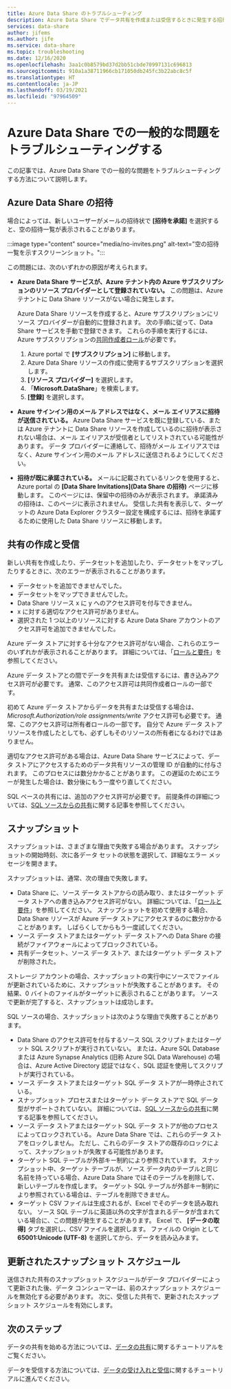 ```yaml
---
title: Azure Data Share のトラブルシューティング
description: Azure Data Share でデータ共有を作成または受信するときに発生する招待の問題やエラーをトラブルシューティングする方法について説明します。
services: data-share
author: jifems
ms.author: jife
ms.service: data-share
ms.topic: troubleshooting
ms.date: 12/16/2020
ms.openlocfilehash: 3aa1c0b8579bd37d2bb51cbde70997131c696813
ms.sourcegitcommit: 910a1a38711966cb171050db245fc3b22abc8c5f
ms.translationtype: HT
ms.contentlocale: ja-JP
ms.lasthandoff: 03/19/2021
ms.locfileid: "97964509"
---
```

# <a name="troubleshoot-common-problems-in-azure-data-share"></a>Azure Data Share での一般的な問題をトラブルシューティングする 

この記事では、Azure Data Share での一般的な問題をトラブルシューティングする方法について説明します。 

## <a name="azure-data-share-invitations"></a>Azure Data Share の招待 

場合によっては、新しいユーザーがメールの招待状で **[招待を承諾]** を選択すると、空の招待一覧が表示されることがあります。 

:::image type="content" source="media/no-invites.png" alt-text="空の招待一覧を示すスクリーンショット。":::

この問題には、次のいずれかの原因が考えられます。

* **Azure Data Share サービスが、Azure テナント内の Azure サブスクリプションのリソース プロバイダーとして登録されていない。** この問題は、Azure テナントに Data Share リソースがない場合に発生します。 

    Azure Data Share リソースを作成すると、Azure サブスクリプションにリソース プロバイダーが自動的に登録されます。 次の手順に従って、Data Share サービスを手動で登録できます。 これらの手順を実行するには、Azure サブスクリプションの[共同作成者ロール](../role-based-access-control/built-in-roles.md#contributor)が必要です。 

    1. Azure portal で **[サブスクリプション]** に移動します。
    1. Azure Data Share リソースの作成に使用するサブスクリプションを選択します。
    1. **[リソース プロバイダー]** を選択します。
    1. 「**Microsoft.DataShare**」を検索します。
    1. **[登録]** を選択します。

* **Azure サインイン用のメール アドレスではなく、メール エイリアスに招待が送信されている。** Azure Data Share サービスを既に登録している、または Azure テナントに Data Share リソースを作成しているのに招待が表示されない場合は、メール エイリアスが受信者としてリストされている可能性があります。 データ プロバイダーに連絡して、招待がメール エイリアスではなく、Azure サインイン用のメール アドレスに送信されるようにしてください。

* **招待が既に承諾されている。** メールに記載されているリンクを使用すると、Azure portal の **[Data Share Invitations]\(Data Share の招待\)** ページに移動します。 このページには、保留中の招待のみが表示されます。 承諾済みの招待は、このページに表示されません。 受信した共有を表示して、ターゲットの Azure Data Explorer クラスター設定を構成するには、招待を承諾するために使用した Data Share リソースに移動します。

## <a name="creating-and-receiving-shares"></a>共有の作成と受信

新しい共有を作成したり、データセットを追加したり、データセットをマップしたりするときに、次のエラーが表示されることがあります。

* データセットを追加できませんでした。
* データセットをマップできませんでした。
* Data Share リソース x に y へのアクセス許可を付与できません。
* x に対する適切なアクセス許可がありません。
* 選択された 1 つ以上のリソースに対する Azure Data Share アカウントのアクセス許可を追加できませんでした。

Azure データ ストアに対する十分なアクセス許可がない場合、これらのエラーのいずれかが表示されることがあります。 詳細については、「[ロールと要件](concepts-roles-permissions.md)」を参照してください。 

Azure データ ストアとの間でデータを共有または受信するには、書き込みアクセス許可が必要です。 通常、このアクセス許可は共同作成者ロールの一部です。 

初めて Azure データ ストアからデータを共有または受信する場合は、*Microsoft.Authorization/role assignments/write* アクセス許可も必要です。 通常、このアクセス許可は所有者ロールの一部です。 自分で Azure データ ストア リソースを作成したとしても、必ずしもそのリソースの所有者になるわけではありません。 

適切なアクセス許可がある場合は、Azure Data Share サービスによって、データ ストアにアクセスするためのデータ共有リソースの管理 ID が自動的に付与されます。 このプロセスには数分かかることがあります。 この遅延のためにエラーが発生した場合は、数分後にもう一度やり直してください。

SQL ベースの共有には、追加のアクセス許可が必要です。 前提条件の詳細については、[SQL ソースからの共有](how-to-share-from-sql.md)に関する記事を参照してください。

## <a name="snapshots"></a>スナップショット
スナップショットは、さまざまな理由で失敗する場合があります。 スナップショットの開始時刻、次に各データ セットの状態を選択して、詳細なエラー メッセージを開きます。 

スナップショットは、通常、次の理由で失敗します。

* Data Share に、ソース データ ストアからの読み取り、またはターゲット データ ストアへの書き込みアクセス許可がない。 詳細については、「[ロールと要件](concepts-roles-permissions.md)」を参照してください。 スナップショットを初めて使用する場合、Data Share リソースが Azure データ ストアにアクセスするのに数分かかることがあります。 しばらくしてからもう一度試してください。
* ソース データ ストアまたはターゲット データ ストアへの Data Share の接続がファイアウォールによってブロックされている。
* 共有データセット、ソース データ ストア、またはターゲット データ ストアが削除された。

ストレージ アカウントの場合、スナップショットの実行中にソースでファイルが更新されているために、スナップショットが失敗することがあります。 その結果、0 バイトのファイルがターゲットに表示されることがあります。 ソースで更新が完了すると、スナップショットは成功します。

SQL ソースの場合、スナップショットは次のような理由で失敗することがあります。

* Data Share のアクセス許可を付与するソース SQL スクリプトまたはターゲット SQL スクリプトが実行されていない。 または、Azure SQL Database または Azure Synapse Analytics (旧称 Azure SQL Data Warehouse) の場合は、Azure Active Directory 認証ではなく、SQL 認証を使用してスクリプトが実行されている。  
* ソース データ ストアまたはターゲット SQL データ ストアが一時停止されている。
* スナップショット プロセスまたはターゲット データ ストアで SQL データ型がサポートされていない。 詳細については、[SQL ソースからの共有](how-to-share-from-sql.md#supported-data-types)に関する記事を参照してください。
* ソース データ ストアまたはターゲット SQL データ ストアが他のプロセスによってロックされている。 Azure Data Share では、これらのデータ ストアをロックしません。 ただし、これらのデータ ストアの既存のロックによって、スナップショットが失敗する可能性があります。
* ターゲット SQL テーブルが外部キー制約により参照されています。 スナップショット中、ターゲット テーブルが、ソース データ内のテーブルと同じ名前を持っている場合、Azure Data Share ではそのテーブルを削除して、新しいテーブルを作成します。 ターゲット SQL テーブルが外部キー制約により参照されている場合は、テーブルを削除できません。
* ターゲット CSV ファイルは生成されるが、Excel でそのデータを読み取れない。 ソース SQL テーブルに英語以外の文字が含まれるデータが含まれている場合に、この問題が発生することがあります。 Excel で、 **[データの取得]** タブを選択し、CSV ファイルを選択します。 ファイルの Origin として **65001:Unicode (UTF-8)** を選択してから、データを読み込みます。

## <a name="updated-snapshot-schedules"></a>更新されたスナップショット スケジュール
送信された共有のスナップショット スケジュールがデータ プロバイダーによって更新された後、データ コンシューマーは、前のスナップショット スケジュールを無効化する必要があります。 次に、受信した共有で、更新されたスナップショット スケジュールを有効にします。 

## <a name="next-steps"></a>次のステップ

データの共有を始める方法については、[データの共有](share-your-data.md)に関するチュートリアルをご覧ください。 

データを受信する方法については、[データの受け入れと受信](subscribe-to-data-share.md)に関するチュートリアルに進んでください。